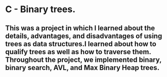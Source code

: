 # C - Binary trees.

## This was a project in which I learned about the details, advantages, and disadvantages of using trees as data structures.I learned about how to qualify trees as well as how to traverse them. Throughout the project, we implemented binary, binary search, AVL, and Max Binary Heap trees.

